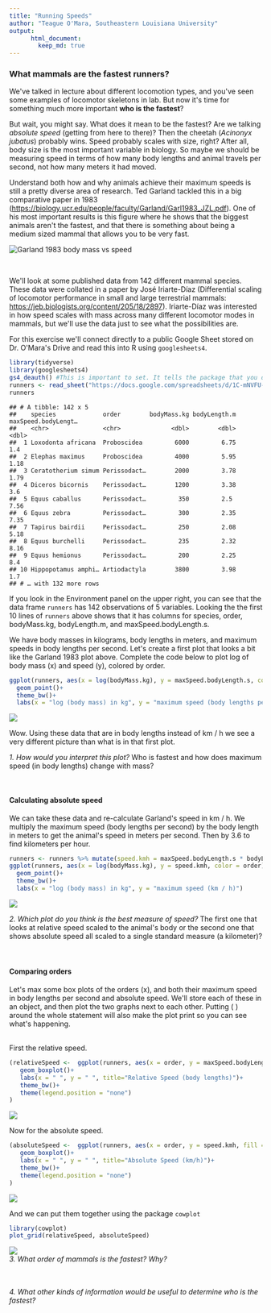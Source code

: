 ```yaml
---
title: "Running Speeds"
author: "Teague O'Mara, Southeastern Louisiana University"
output:
      html_document:
        keep_md: true
---
```




### What mammals are the fastest runners?

We've talked in lecture about different locomotion types, and you've seen some examples of locomotor skeletons in lab. But now it's time for something much more important **who is the fastest**?  
  
  
But wait, you might say. What does it mean to be the fastest? Are we talking *absolute speed* (getting from here to there)? Then the cheetah (*Acinonyx jubatus*) probably wins. Speed probably scales with size, right? After all, body size is the most important variable in biology. So maybe we should be measuring speed in terms of how many body lengths and animal travels per second, not how many meters it had moved.

Understand both how and why animals achieve their maximum speeds is still a pretty diverse area of research. Ted Garland tackled this in a big comparative paper in 1983 (https://biology.ucr.edu/people/faculty/Garland/Garl1983_JZL.pdf). One of his most important results is this figure where he shows that the biggest animals aren't the fastest, and that there is something about being a medium sized mammal that allows you to be very fast. 

![Garland 1983 body mass vs speed](./images/garland-1983-max-speed.png)


</br>

We'll look at some published data from 142 different mammal species. These data were collated in a paper by José Iriarte-Díaz (Differential scaling of locomotor performance in small and large terrestrial mammals: https://jeb.biologists.org/content/205/18/2897). Iriarte-Díaz was interested in how speed scales with mass across many different locomotor modes in mammals, but we'll use the data just to see what the possibilities are.  
  
For this exercise we'll connect directly to a public Google Sheet stored on Dr. O'Mara's Drive and read this into R using `googlesheets4`.


```r
library(tidyverse)
library(googlesheets4)
gs4_deauth() #This is important to set. It tells the package that you don't need to log in.
runners <- read_sheet("https://docs.google.com/spreadsheets/d/1C-mNVFU-0pHjr4tZasLxv7Dqs-sFJppf49I8sLcdt5o/edit?usp=sharing")
runners
```

```
## # A tibble: 142 x 5
##    species             order        bodyMass.kg bodyLength.m maxSpeed.bodyLengt…
##    <chr>               <chr>              <dbl>        <dbl>               <dbl>
##  1 Loxodonta africana  Proboscidea         6000         6.75                1.4 
##  2 Elephas maximus     Proboscidea         4000         5.95                1.18
##  3 Ceratotherium simum Perissodact…        2000         3.78                1.79
##  4 Diceros bicornis    Perissodact…        1200         3.38                3.6 
##  5 Equus caballus      Perissodact…         350         2.5                 7.56
##  6 Equus zebra         Perissodact…         300         2.35                7.35
##  7 Tapirus bairdii     Perissodact…         250         2.08                5.18
##  8 Equus burchelli     Perissodact…         235         2.32                8.16
##  9 Equus hemionus      Perissodact…         200         2.25                8.4 
## 10 Hippopotamus amphi… Artiodactyla        3800         3.98                1.7 
## # … with 132 more rows
```
  
If you look in the Environment panel on the upper right, you can see that the data frame `runners` has 142 observations of 5 variables. Looking the the first 10 lines of `runners` above shows that it has columns for species, order, bodyMass.kg, bodyLength.m, and maxSpeed.bodyLength.s.  
  
We have body masses in kilograms, body lengths in meters, and maximum speeds in body lengths per second. Let's create a first plot that looks a bit like the Garland 1983 plot above. Complete the code below to plot log of body mass (x) and speed (y), colored by order.
 

```r
ggplot(runners, aes(x = log(bodyMass.kg), y = maxSpeed.bodyLength.s, color = order))+
  geom_point()+
  theme_bw()+
  labs(x = "log (body mass) in kg", y = "maximum speed (body lengths per second)")
```

![](SpeedMass_files/figure-html/unnamed-chunk-2-1.png)<!-- -->

Wow. Using these data that are in body lengths instead of km / h we see a very different picture than what is in that first plot. 

*1. How would you interpret this plot?* Who is fastest and how does maximum speed (in body lengths) change with mass?  

</br>

#### Calculating absolute speed
We can take these data and re-calculate Garland's speed in km / h. We multiply the maximum speed (body lengths per second) by the body length in meters to get the animal's speed in meters per second. Then by 3.6 to find kilometers per hour.


```r
runners <- runners %>% mutate(speed.kmh = maxSpeed.bodyLength.s * bodyLength.m * 3.6)
ggplot(runners, aes(x = log(bodyMass.kg), y = speed.kmh, color = order))+
  geom_point()+
  theme_bw()+
  labs(x = "log (body mass) in kg", y = "maximum speed (km / h)")
```

![](SpeedMass_files/figure-html/unnamed-chunk-3-1.png)<!-- -->

*2. Which plot do you think is the best measure of speed?* The first one that looks at relative speed scaled to the animal's body or the second one that shows absolute speed all scaled to a single standard measure (a kilometer)?
</br>
</br>
</br>

  
  
  
#### Comparing orders
Let's max some box plots of the orders (x), and both their maximum speed in body lengths per second and absolute speed. We'll store each of these in an object, and then plot the two graphs next to each other. Putting ( ) around the whole statement will also make the plot print so you can see what's happening.  

</br>
First the relative speed.

```r
(relativeSpeed <-  ggplot(runners, aes(x = order, y = maxSpeed.bodyLength.s, fill = order))+
   geom_boxplot()+
   labs(x = " ", y = " ", title="Relative Speed (body lengths)")+
   theme_bw()+
   theme(legend.position = "none")
)
```

![](SpeedMass_files/figure-html/unnamed-chunk-4-1.png)<!-- -->
</br>

Now for the absolute speed.

```r
(absoluteSpeed <-  ggplot(runners, aes(x = order, y = speed.kmh, fill = order))+
   geom_boxplot()+
   labs(x = " ", y = " ", title="Absolute Speed (km/h)")+
   theme_bw()+
   theme(legend.position = "none")
)
```

![](SpeedMass_files/figure-html/unnamed-chunk-5-1.png)<!-- -->
</br>

And we can put them together using the package `cowplot`

```r
library(cowplot)
plot_grid(relativeSpeed, absoluteSpeed)
```

![](SpeedMass_files/figure-html/unnamed-chunk-6-1.png)<!-- -->
</br>
*3. What order of mammals is the fastest? Why?*
</br>
</br>
</br>

*4. What other kinds of information would be useful to determine who is the fastest?*
</br>
</br>
</br>


